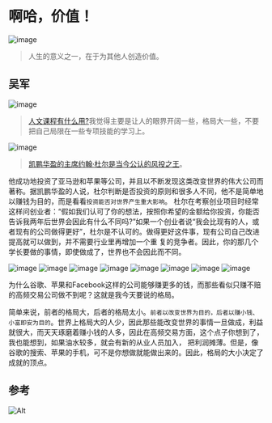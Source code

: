 # 啊哈，价值！

![image](https://user-images.githubusercontent.com/101384278/157812408-934fe35d-86c4-4a36-b2aa-73695dbd1e1c.png)
> 人生的意义之一，在于为其他人创造价值。

## 吴军

![image](https://user-images.githubusercontent.com/101384278/157813925-89478ab9-2ca5-4a92-943a-e48ef64b0781.png)
> [人文课程有什么用?](https://www.dedao.cn/course/article?id=0mPqglk6GzZwKrMo5XMLBEO3ba2ARN&source=search)我觉得主要是让人的眼界开阔一些，格局大一些，不要把自己局限在一些专项技能的学习上。

![image](https://user-images.githubusercontent.com/101384278/157825451-3016d2ee-d4ba-45d9-9d95-8eee7c3a2224.png)
> [凯鹏华盈的主席约翰·杜尔是当今公认的风投之王](https://www.sohu.com/a/218000543_226408)。

他成功地投资了亚马逊和苹果等公司，并且以不断发现这类改变世界的伟大公司而著称。据凯鹏华盈的人说，杜尔判断是否投资的原则和很多人不同，他不是简单地以赚钱为目的，而是看看`投资能否对世界产生重大影响`。 杜尔在考察创业项目时经常这样问创业者：“假如我们认可了你的想法，按照你希望的金额给你投资，你能否告诉我两年后世界会因此有什么不同吗?”如果一个创业者说“我会比现有的人，或者现有的公司做得更好”，杜尔是不认可的。做得更好这件事，现有公司自己改进提高就可以做到，并不需要行业里再增加一个重 复的竞争者。因此，你的那几个学长要做的事情，即使做成了，世界也不会因此而不同。 

![image](https://user-images.githubusercontent.com/101384278/157825721-9df518b5-347f-456b-993c-da50851d85b1.png)
![image](https://user-images.githubusercontent.com/101384278/157825738-c0df2e65-7ac3-495b-8bf7-a8814bb2c029.png)
![image](https://user-images.githubusercontent.com/101384278/157825773-ffeddf14-bff4-4ad1-93b8-60907175562c.png)
![image](https://user-images.githubusercontent.com/101384278/157825758-e7a47c70-6d02-4eb9-aa48-2d073794bebc.png)
![image](https://user-images.githubusercontent.com/101384278/157825799-34d2ac26-d1b1-4181-885c-9e0ebc3bd070.png)
![image](https://user-images.githubusercontent.com/101384278/157825818-5e9c9e4e-6833-4fe2-ba75-ac3652171abe.png)
![image](https://user-images.githubusercontent.com/101384278/157825839-623dbd31-0459-4415-acdd-c7f2e915ead0.png)
![image](https://user-images.githubusercontent.com/101384278/157825851-22b8bdbe-7f63-4d9c-b0a9-342743c4f8a5.png)


为什么谷歌、苹果和Facebook这样的公司能够赚更多的钱，而那些看似只赚不赔的高频交易公司做不到呢？这就是我今天要说的格局。

简单来说，前者的格局大，后者的格局太小。`前者以改变世界为目的，后者以赚小钱、小富即安为目的`。世界上格局大的人少，因此那些能改变世界的事情一旦做成，利益就很大，而天天琢磨着赚小钱的人多，因此在高频交易方面，这个点子你想到了，我也能想到，如果油水较多，就会有新的从业人员加入， 把利润摊薄。但是，像谷歌的搜索、苹果的手机，可不是你想做就能做出来的。因此，格局的大小决定了成就的顶点。 

## 参考

![Alt](https://repobeats.axiom.co/api/embed/b0b3b521779f78f1f9a4c7694d0d0becf87015be.svg "Repobeats analytics image")
